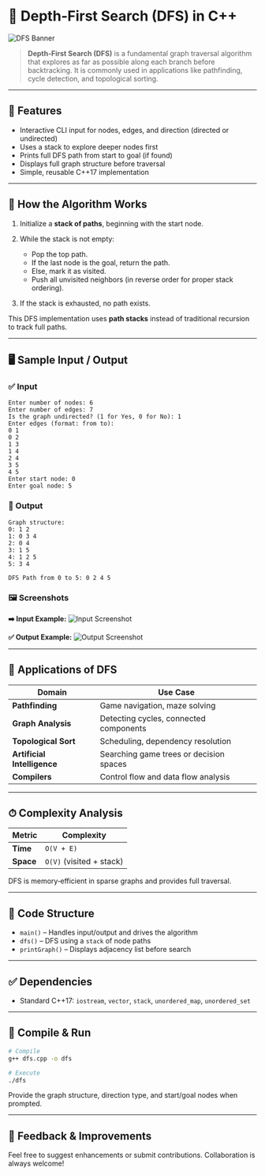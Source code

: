 
# 🌲 Depth‑First Search (DFS) in C++

![DFS Banner](https://upload.wikimedia.org/wikipedia/commons/7/7f/Depth-First-Search.gif)

> **Depth‑First Search (DFS)** is a fundamental graph traversal algorithm that explores as far as possible along each branch before backtracking. It is commonly used in applications like pathfinding, cycle detection, and topological sorting.

---

## 📌 Features

* Interactive CLI input for nodes, edges, and direction (directed or undirected)
* Uses a stack to explore deeper nodes first
* Prints full DFS path from start to goal (if found)
* Displays full graph structure before traversal
* Simple, reusable C++17 implementation

---

## 🔧 How the Algorithm Works

1. Initialize a **stack of paths**, beginning with the start node.
2. While the stack is not empty:

   * Pop the top path.
   * If the last node is the goal, return the path.
   * Else, mark it as visited.
   * Push all unvisited neighbors (in reverse order for proper stack ordering).
3. If the stack is exhausted, no path exists.

This DFS implementation uses **path stacks** instead of traditional recursion to track full paths.

---

## 🖥 Sample Input / Output

### ✅ Input

```
Enter number of nodes: 6
Enter number of edges: 7
Is the graph undirected? (1 for Yes, 0 for No): 1
Enter edges (format: from to):
0 1
0 2
1 3
1 4
2 4
3 5
4 5
Enter start node: 0
Enter goal node: 5
```

### 🔽 Output

```
Graph structure:
0: 1 2
1: 0 3 4
2: 0 4
3: 1 5
4: 1 2 5
5: 3 4

DFS Path from 0 to 5: 0 2 4 5
```

### 🖼 Screenshots

**➡️ Input Example:**
![Input Screenshot](https://i.imgur.com/Tu5eqEd.png)

**✅ Output Example:**
![Output Screenshot](https://i.imgur.com/71eDh2E.png)

---

## 🚀 Applications of DFS

| Domain                      | Use Case                                |
| --------------------------- | --------------------------------------- |
| **Pathfinding**             | Game navigation, maze solving           |
| **Graph Analysis**          | Detecting cycles, connected components  |
| **Topological Sort**        | Scheduling, dependency resolution       |
| **Artificial Intelligence** | Searching game trees or decision spaces |
| **Compilers**               | Control flow and data flow analysis     |

---

## ⏱ Complexity Analysis

| Metric    | Complexity               |
| --------- | ------------------------ |
| **Time**  | `O(V + E)`               |
| **Space** | `O(V)` (visited + stack) |

DFS is memory‑efficient in sparse graphs and provides full traversal.

---

## 📄 Code Structure

* `main()` – Handles input/output and drives the algorithm
* `dfs()` – DFS using a `stack` of node paths
* `printGraph()` – Displays adjacency list before search

---

## ✅ Dependencies

* Standard C++17: `iostream`, `vector`, `stack`, `unordered_map`, `unordered_set`

---

## 🧪 Compile & Run

```bash
# Compile
g++ dfs.cpp -o dfs

# Execute
./dfs
```

Provide the graph structure, direction type, and start/goal nodes when prompted.

---

## 🙌 Feedback & Improvements

Feel free to suggest enhancements or submit contributions. Collaboration is always welcome!
